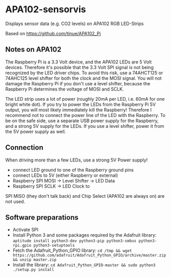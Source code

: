 # APA102-sensorvis
Displays sensor data (e.g. CO2 levels) on APA102 RGB LED-Strips

Based on https://github.com/tinue/APA102_Pi

## Notes on APA102 

The Raspberry Pi is a 3.3 Volt device, and the APA102 LEDs are 5 Volt devices. Therefore it's possible that the 3.3 Volt SPI signal is not being recognized by the LED driver chips. To avoid this risk, use a 74AHCT125 or 74AHC125 level shifter for both the clock and the MOSI signal. You will not damage the Raspberry Pi if you don't use a level shifter, because the Raspberry Pi determines the voltage of MOSI and SCLK.

The LED strip uses a lot of power (roughly 20mA per LED, i.e. 60mA for one bright white dot). If you try to power the LEDs from the Raspberry Pi 5V output, you will most likely immediately kill the Raspberry! Therefore I recommend not to connect the power line of the LED with the Raspberry. To be on the safe side, use a separate USB power supply for the Raspberry, and a strong 5V supply for the LEDs. If you use a level shifter, power it from the 5V power supply as well.

## Connection

When driving more than a few LEDs, use a strong 5V Power supply!

- connect LED ground to one of the Raspberry ground pins
- connect LEDs to 5V (either Raspberry or external)
- Raspberry SPI MOSI -> Level Shifter -> LED Data
- Raspberry SPI SCLK -> LED Clock to 

SPI MISO (they don't talk back) and Chip Select (APA102 are always on) are not used.

## Software preparations

- Activate SPI
- Install Python 3 and some packages required by the Adafruit library: `aptitude install python3-dev python3-pip python3-smbus python3-rpi.gpio python3-setuptools`
- Fetch the Adafruit_Python_GPIO library: `cd /tmp && wget https://github.com/adafruit/Adafruit_Python_GPIO/archive/master.zip && unzip master.zip`
- Install the library: `cd Adafruit_Python_GPIO-master && sudo python3 ./setup.py install`


